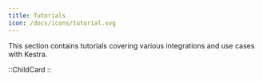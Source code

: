 ```yaml
---
title: Tutorials
icon: /docs/icons/tutorial.svg
---
```


This section contains tutorials covering various integrations and use cases with Kestra.

::ChildCard
::